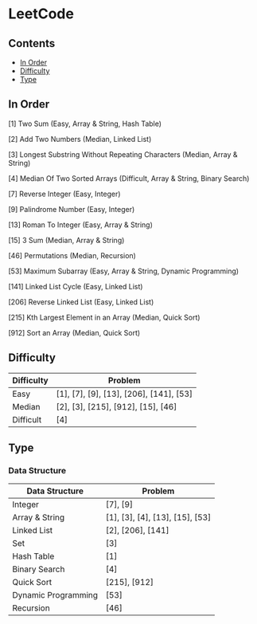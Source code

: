 # LeetCode

## Contents

- [In Order](#in-order)
- [Difficulty](#difficulty)
- [Type](#type)
 
## In Order
[1] Two Sum (Easy, Array & String, Hash Table)

[2] Add Two Numbers (Median, Linked List)

[3] Longest Substring Without Repeating Characters (Median, Array & String)

[4] Median Of Two Sorted Arrays (Difficult, Array & String, Binary Search)

[7] Reverse Integer (Easy, Integer)

[9] Palindrome Number (Easy, Integer)

[13] Roman To Integer (Easy, Array & String)

[15] 3 Sum (Median, Array & String)

[46] Permutations (Median, Recursion)

[53] Maximum Subarray (Easy, Array & String, Dynamic Programming)

[141] Linked List Cycle (Easy, Linked List)

[206] Reverse Linked List (Easy, Linked List)

[215] Kth Largest Element in an Array (Median, Quick Sort)

[912] Sort an Array (Median, Quick Sort)

## Difficulty

|  Difficulty  |  Problem  |
|  ----  |  ----  |
|  Easy  |  [1], [7], [9], [13], [206], [141], [53] |
|  Median  |  [2], [3], [215], [912], [15], [46]  |
|  Difficult  |  [4]  |


## Type

### Data Structure

|  Data Structure  |  Problem  |
|  ----  |  ----  |
|  Integer  |  [7], [9]  |
|  Array & String  |  [1], [3], [4], [13], [15], [53]  |
|  Linked List  |  [2], [206], [141]  |
|  Set  |  [3]  |
|  Hash Table  |  [1]  |
|  Binary Search  |  [4]  |
|  Quick Sort  |  [215], [912]  |
|  Dynamic Programming  |  [53]  |
|  Recursion  |  [46]  |
